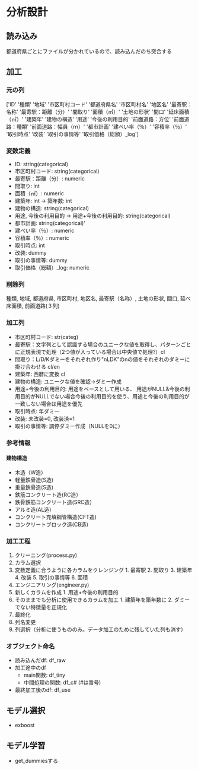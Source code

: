 # 分析設計

## 読み込み
都道府県ごとにファイルが分かれているので、読み込んだのち突合する

## 加工

### 元の列
['ID' '種類' '地域' '市区町村コード' '都道府県名' '市区町村名' '地区名' '最寄駅：名称' '最寄駅：距離（分）' '間取り'
 '面積（㎡）' '土地の形状' '間口' '延床面積（㎡）' '建築年' '建物の構造' '用途' '今後の利用目的' '前面道路：方位'
 '前面道路：種類' '前面道路：幅員（ｍ）' '都市計画' '建ぺい率（％）' '容積率（％）' '取引時点' '改装' '取引の事情等'
 '取引価格（総額）_log']

### 変数定義
* ID: string(categorical)
* 市区町村コード: string(categorical)
* 最寄駅：距離（分）: numeric
* 間取り: int
* 面積（㎡）: numeric
* 建築年: int -> 築年数: int
* 建物の構造: string(categorical)
* 用途, 今後の利用目的 -> 用途+今後の利用目的: string(categorical)
* 都市計画: string(categorical)'
* 建ぺい率（％）: numeric
* 容積率（％）: numeric
* 取引時点: int
* 改装: dummy
* 取引の事情等: dummy
* 取引価格（総額）_log: numeric

### 削除列
種類, 地域, 都道府県, 市区町村, 地区名, 最寄駅（名称）, 土地の形状, 間口, 延べ床面積, 前面道路(３列)

### 加工列
* 市区町村コード: str(categ)
* 最寄駅：文字列として認識する場合のユニークな値を取得し、パターンごとに正規表現で処理（2つ値が入っている場合は中央値で処理?）cl
* 間取り：L/D/Kダミーをそれぞれ作り"nLDK"のnの値をそれぞれのダミーに掛け合わせる cl/en
* 建築年: 西暦に変換 cl
* 建物の構造: ユニークな値を確認->ダミー作成
* 用途+今後の利用目的: 用途をベースとして用いる、 用途がNULL&今後の利用目的がNULLでない場合今後の利用目的を使う、用途と今後の利用目的が一致しない場合は用途を優先
* 取引時点: 年ダミー
* 改装: 未改装=0, 改装済=1
* 取引の事情等: 調停ダミー作成（NULLを0に）

### 参考情報
#### 建物構造
* 木造（W造）
* 軽量鉄骨造(S造)
* 重量鉄骨造(S造)
* 鉄筋コンクリート造(RC造）
* 鉄骨鉄筋コンクリート造(SRC造）
* アルミ造(AL造)
* コンクリート充填鋼管構造(CFT造)
* コンクリートブロック造(CB造)

### 加工工程
1. クリーニング(process.py)
  1. カラム選択
  2. 変数定義に合うように各カラムをクレンジング
    1. 最寄駅
    2. 間取り
    3. 建築年
    4. 改装
    5. 取引の事情等
    6. 面積
2. エンジニアリング(engineer.py)
  1. 新しくカラムを作成
    1. 用途+今後の利用目的
  2. そのままでも分析に使用できるカラムを加工
    1. 建築年を築年数に
    2. ダミーでない特徴量を正規化
3. 最終化
  1. 列名変更
  2. 列選択（分析に使うもののみ。データ加工のために残していた列も消す）

### オブジェクト命名
* 読み込んだdf: df_raw
* 加工途中のdf
   * main関数: df_tiny
   * 中間処理の関数: df_c# (#は番号)
* 最終加工後のdf: df_use

## モデル選択
* exboost

## モデル学習
* get_dummiesする
